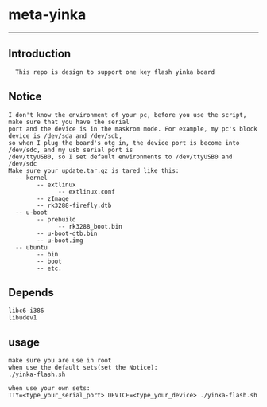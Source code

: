 # meta-yinka
---
## Introduction
      This repo is design to support one key flash yinka board
## Notice
    I don't know the environment of your pc, before you use the script, make sure that you have the serial   
    port and the device is in the maskrom mode. For example, my pc's block device is /dev/sda and /dev/sdb,   
    so when I plug the board's otg in, the device port is become into /dev/sdc, and my usb serial port is   
    /dev/ttyUSB0, so I set default environments to /dev/ttyUSB0 and /dev/sdc 
    Make sure your update.tar.gz is tared like this:
      -- kernel
            -- extlinux
                  -- extlinux.conf
            -- zImage
            -- rk3288-firefly.dtb
      -- u-boot
            -- prebuild
                  -- rk3288_boot.bin
            -- u-boot-dtb.bin
            -- u-boot.img
      -- ubuntu
            -- bin
            -- boot
            -- etc.
## Depends
    libc6-i386
    libudev1
    
## usage
    make sure you are use in root
    when use the default sets(set the Notice):
    ./yinka-flash.sh
    
    when use your own sets:
    TTY=<type_your_serial_port> DEVICE=<type_your_device> ./yinka-flash.sh
